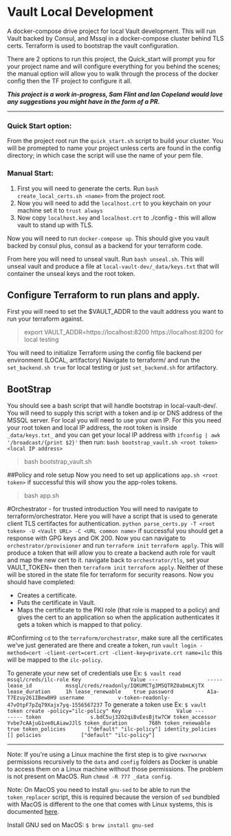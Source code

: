 # Vault Local Development
A docker-compose drive project for local Vault development. This will run Vault backed by Consul, and Mssql in a docker-compose cluster behind TLS certs. Terraform is used to bootstrap the vault configuration. 

There are 2 options to run this project, the Quick_start will prompt you for your project name and will configure everything for you behind the scenes; the manual option will allow you to walk through the process of the docker config then the TF project to configure it all. 

***This project is a work in-progress, Sam Flint and Ian Copeland would love any suggestions you might have in the form of a PR.***

---

### Quick Start option:
From the project root run the `quick_start.sh` script to build your cluster. You will be promepted to name your project unless certs are found in the config directory; in which case the script will use the name of your pem file. 

### Manual Start:
1. First you will need to generate the certs.   Run `bash create_local_certs.sh <name>` from the project root. 
2. Now you will need to add the `localhost.crt` to you keychain on your machine
set it to `trust always`
3. Now copy `localhost.key` and `localhost.crt` to ./config - this will allow
vault to stand up with TLS.

Now you will need to run `docker-compose up`.  This should give you vault backed by
consul plus, consul as a backend for your terraform code.

From here you will need to unseal vault. Run `bash unseal.sh`.  This will unseal vault and produce a file at
`local-vault-dev/_data/keys.txt` that will container the unseal keys and the root token.

## Configure Terraform to run plans and apply.
First you will need to set the $VAULT_ADDR to the vault address you want to run your terraform against.  
>export VAULT_ADDR=https://localhost:8200
> https://localhost:8200 for local testing

You will need to initialize Terraform using the config file backend per environment (LOCAL, artifactory)
Navigate to terraform/ and run the `set_backend.sh true` for local testing or just `set_backend.sh` for artifactory.

## BootStrap
You should see a bash script that will handle bootstrap in local-vault-dev/. You will need to supply this script with a token and ip or DNS address of the MSSQL server.  For local you will need to use your own IP.
For this you need your root token and local IP address, the root token is inside `_data/keys.txt_` and you can get your local IP address with `ifconfig | awk '/broadcast/{print $2}'` then run:
`bash bootstrap_vault.sh <root token> <local IP address>`
> bash bootstrap_vault.sh <root-token> <ip>

##Policy and role setup
Now you need to set up applications `app.sh <root token>` if successful this will show you the app-roles tokens.
> bash app.sh <root-token>

#Orchestrator - for trusted introduction
You will need to navigate to terraform/orchestrator.  Here you will have a script that is used to generate client TLS certifactes for authentication. `python parse_certs.py -T <root token> -U <Vault URL> -C <URL common name>` if successful you should get a response with GPG keys and OK 200.
Now you can navigate to `orchestrator/provisioner` and run `terraform init` `terraform apply`.  This will produce a token that will allow you to create a
backend auth role for vault and map the new cert to it.  navigate back to `orchestrator/tls`, set your VAULT_TOKEN=<new token you just go> then then `terraform init` `terraform apply`.  Neither of these will be stored in the state file for terraform for security reasons.
Now you should have completed:
  - Creates a certificate.
  - Puts the certificate in Vault.
  - Maps the certificate to the PKI role (that role is mapped to a policy) and gives the cert to an application so when the application authenticates it gets a token which is mapped to that policy.

#Confirming
`cd` to the `terraform/orchestrator`, make sure all the certificates we've just generated are there and create a token, run `vault login -method=cert -client-cert=cert.crt -client-key=private.crt name=ilc` this will be mapped to the `ilc-policy`.

To generate your new set of credentials use
    Ex:
    ```
    $ vault read mssql/creds/ilc-role
    Key                Value
    ---                -----
    lease_id           mssql/creds/readonly/IQKUMCTg3M5QTRZ0abmLKjTX
    lease_duration     1h
    lease_renewable    true
    password           A1a-T7Ezuy261IBew8H9
    username           v-token-readonly-47vOtpF7pZq79Xajx7yq-1556567237
    ```
To generate a token use
    Ex:
    ```
    $ vault token create -policy="ilc-policy"
    Key                  Value
    ---                  -----
    token                s.bdC5uj32O2qiBvEesBjtw7CW
    token_accessor       Yvbe7cAAjuG1ve0LAiawJJlS
    token_duration       768h
    token_renewable      true
    token_policies       ["default" "ilc-policy"]
    identity_policies    []
    policies             ["default" "ilc-policy"]
    ```

---

Note: If you're using a Linux machine the first step is to give `rwxrwxrwx` permissions recursively to the `data` and `config` folders as Docker is unable to access them on a Linux machine without those permissions. The problem is not present on MacOS. Run `chmod -R 777 _data config`.

Note: On MacOS you need to install `gnu-sed` to be able to run the `token_replacer` script, this is required because the version of `sed` bundbled with MacOS is different to the one that comes with Linux systems, this is documented [here](https://unix.stackexchange.com/questions/13711/differences-between-sed-on-mac-osx-and-other-standard-sed).

Install GNU sed on MacOS: `$ brew install gnu-sed`
